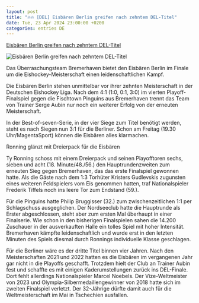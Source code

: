 ```yaml
---
layout: post
title: "🔥🔥 [DEL] Eisbären Berlin greifen nach zehntem DEL-Titel"
date: Tue, 23 Apr 2024 23:00:00 +0200
categories: entries DE
---
```

[Eisbären Berlin greifen nach zehntem DEL-Titel](https://www.schwaebische.de/sport/eisbaeren-berlin-greifen-nach-zehntem-del-titel-2468323)

![Eisbären Berlin greifen nach zehntem DEL-Titel](https://cdn.schwaebische.de/2024/04/23/2ccda177-8a7f-425d-8370-087e7adfadc9.jpeg)

Das Überraschungsteam Bremerhaven bietet den Eisbären Berlin im Finale um die Eishockey-Meisterschaft einen leidenschaftlichen Kampf.

Die Eisbären Berlin stehen unmittelbar vor ihrer zehnten Meisterschaft in der Deutschen Eishockey Liga. Nach dem 4:1 (1:0, 0:1, 3:0) im vierten Playoff-Finalspiel gegen die Fischtown Pinguins aus Bremerhaven trennt das Team von Trainer Serge Aubin nur noch ein weiterer Erfolg von der erneuten Meisterschaft.

In der Best-of-seven-Serie, in der vier Siege zum Titel benötigt werden, steht es nach Siegen nun 3:1 für die Berliner. Schon am Freitag (19.30 Uhr/MagentaSport) können die Eisbären alles klarmachen.

Ronning glänzt mit Dreierpack für die Eisbären

Ty Ronning schoss mit einem Dreierpack und seinen Playofftoren sechs, sieben und acht (18. Minute/48./56.) den Hauptrundenzweiten zum erneuten Sieg gegen Bremerhaven, das das erste Finalspiel gewonnen hatte. Als die Gäste nach dem 1:3 Torhüter Kristers Gudlevskis zugunsten eines weiteren Feldspielers vom Eis genommen hatten, traf Nationalspieler Frederik Tiffels noch ins leere Tor zum Endstand (59.).

Für die Pinguins hatte Philip Bruggisser (32.) zum zwischenzeitlichen 1:1 per Schlagschuss ausgeglichen. Der Nordseeclub hatte die Hauptrunde als Erster abgeschlossen, steht aber zum ersten Mal überhaupt in einer Finalserie. Wie schon in den bisherigen Finalspielen sahen die 14.200 Zuschauer in der ausverkauften Halle ein tolles Spiel mit hoher Intensität. Bremerhaven kämpfte leidenschaftlich und wurde erst in den letzten Minuten des Spiels diesmal durch Ronnings individuelle Klasse geschlagen.

Für die Berliner wäre es der dritte Titel binnen vier Jahren. Nach den Meisterschaften 2021 und 2022 hatten es die Eisbären im vergangenen Jahr gar nicht in die Playoffs geschafft. Trotzdem hielt der Club an Trainer Aubin fest und schaffte es mit einigen Kaderumstellungen zurück ins DEL-Finale. Dort fehlt allerdings Nationalspieler Marcel Noebels. Der Vize-Weltmeister von 2023 und Olympia-Silbermedaillengewinner von 2018 hatte sich im zweiten Finalspiel verletzt. Der 32-Jährige dürfte damit auch für die Weltmeisterschaft im Mai in Tschechien ausfallen.

